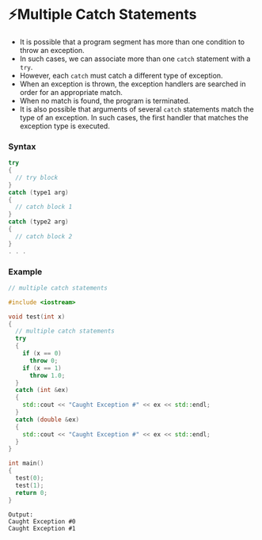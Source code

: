 # ⚡Multiple Catch Statements

- It is possible that a program segment has more than one condition to throw an exception.
- In such cases, we can associate more than one `catch` statement with a `try`.
- However, each `catch` must catch a different type of exception.
- When an exception is thrown, the exception handlers are searched in order for an appropriate match.
- When no match is found, the program is terminated.
- It is also possible that arguments of several `catch` statements match the type of an exception. In such cases, the first handler that matches the exception type is executed.

### Syntax

```cpp
try
{
  // try block
}
catch (type1 arg)
{
  // catch block 1
}
catch (type2 arg)
{
  // catch block 2
}
. . .

```

### Example

```cpp
// multiple catch statements

#include <iostream>

void test(int x)
{
  // multiple catch statements
  try
  {
    if (x == 0)
      throw 0;
    if (x == 1)
      throw 1.0;
  }
  catch (int &ex)
  {
    std::cout << "Caught Exception #" << ex << std::endl;
  }
  catch (double &ex)
  {
    std::cout << "Caught Exception #" << ex << std::endl;
  }
}

int main()
{
  test(0);
  test(1);
  return 0;
}
```

```
Output:
Caught Exception #0
Caught Exception #1
```
